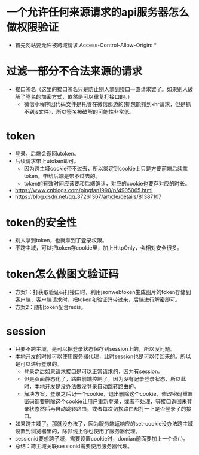 # 一个允许任何来源请求的api服务器怎么做权限验证
* 首先网站要允许被跨域请求 Access-Control-Allow-Origin: *

# 过滤一部分不合法来源的请求
* 接口签名（这里的接口签名只是防止别人拿到接口一直请求罢了。如果别人破解了签名的加密方式，依然是可以重复打接口的。）
    - 微信小程序因代码文件是托管在微信那边的(抓包能抓到xhr请求，但是抓不到js文件)，所以签名被破解的可能性非常低。

# token
* 登录，后端会返回utoken。
* 后续请求带上utoken即可。
    - 因为跨主域cookie带不过去，所以绑定到cookie上只是方便前端后续拿token，带给后端是带不过去的。
    - token的有效时间应该要和后端确认，对应的cookie也要存对应的时长。
* https://www.cnblogs.com/pingfan1990/p/4905065.html
* https://blog.csdn.net/qq_37261367/article/details/81387107

# token的安全性
* 别人拿到token，也就拿到了登录权限。
* 不跨主域，可以把token存cookie里，加上HttpOnly，会相对安全很多。

# token怎么做图文验证码
* 方案1：打获取验证码打接口时，利用jsonwebtoken生成图片的token存储到客户端，客户端请求时，把token和验证码带过来，后端进行解密即可。
* 方案2：随机token配合redis。

# session
* 只要不跨主域，是可以把登录状态保存到session上的，所以没问题。
* 本地开发的时候可以使用服务器代理，此时session也是可以传回来的。所以是可以进行登录的。
    - 登录之后如果请求接口是可以正常请求的，因为有session。
    - 但是页面静态化了，路由前端控制了，因为没有记录登录状态，所以此时，本地开发是没办法做没登录自动跳转路由的。
    - 解决方案，登录之后记一个cookie，退出删除这个cookie，修改密码重置密码都要删除这个cookie让用户重新登录，或者不处理，等接口返回未登录状态然后再自动跳转路由，或者每次切换路由都打一下是否登录了的接口。
* 如果跨主域了，那就没办法了，因为服务端返响应的set-cookie没办法跨主域设置到浏览器里的，除非线上你也使用了服务器代理。
* sessionid要想跨子域，需要设置cookie时，domian前面要加上一个点(.)。
* 总结：跨主域关联sessionid需要使用服务器代理。
